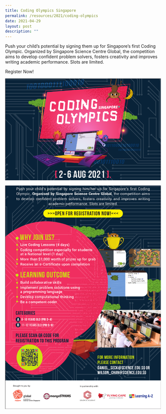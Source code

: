 ```yaml
---
title: Coding Olympics Singapore
permalink: /resources/2021/coding-olympics
date: 2021-04-29
layout: post
description: ""
---
```

Push your child’s potential by signing them up for Singapore’s first Coding Olympic. Organized by Singapore Science Centre Global, the competition aims to develop confident problem solvers, fosters creativity and improves writing academic performance. Slots are limited.

Register Now!

![](/images/Coding-Olympic-Singapore-eDMRegistration.png)

<a href = "https://www.sscglobal.com.sg/product/coding-olympics-singapore-competition-2021-2/" target = "_self"> 
          <img src="/images/Coding-Olympic-Singapore-eDMRegistration-3.png"></a>
